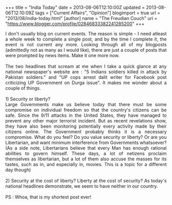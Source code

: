 +++
title = "India Today"
date = 2013-08-06T12:10:00Z
updated = 2013-08-06T12:10:09Z
tags = ["Current Affairs", "Opinion"]
blogimport = true 
url = "2013/08/india-today.html"
[author]
	name = "The Freudian Couch"
	uri = "https://www.blogger.com/profile/02846833382241285200"
+++

<div dir="ltr" style="text-align: left;" trbidi="on">
<div style="text-align: justify;">
I don't usually blog on current events. The reason is simple - I need atleast a whole week to complete a single post, and by the time I complete it, the event is not current any more. Looking through all of my blogposts (admittedly not as many as I would like), there are just a couple of posts that were prompted by news items. Make it one more now.</div>
<div style="text-align: justify;">
<br /></div>
<div style="text-align: justify;">
The two headlines that scream at me when I take a quick glance at any national newspaper's website are : "5 Indians soldiers killed in attack by Pakistan soldiers." and "UP cops arrest dalit writer for Facebook post criticizing UP Government on Durga issue". It makes me wonder about a couple of things.&nbsp;</div>
<div style="text-align: justify;">
<br /></div>
<div style="text-align: justify;">
1) Security or liberty?</div>
<div style="text-align: justify;">
Large Governments make us believe today that there must be some compromise on individual freedom so that the country's citizens can be safe. Since the 9/11 attacks in the United States, they have managed to prevent any other major terrorist incident. But as recent revelations show, they have also been monitoring potentially every activity made by their citizens online. The Government probably thinks it is a necessary compromise. What do you feel? Do you value security or liberty? Or are you Libertarian, and want minimum interference from Governments whatsoever? (As a side note, Libertarians believe that every Man has enough rational abilities to govern himself. These days, a lot of netizens proclaim themselves as libertarian, but a lot of them also accuse the masses for its tastes, such as in, and especially in, movies. This is a topic for a different day though)</div>
<div style="text-align: justify;">
<br /></div>
<div style="text-align: justify;">
2) Security at the cost of liberty? Liberty at the cost of security? As today's national headlines demonstrate, we seem to have neither in our country.</div>
<div style="text-align: justify;">
<br /></div>
<div style="text-align: justify;">
PS : Whoa, that is my shortest post ever!</div>
</div>

